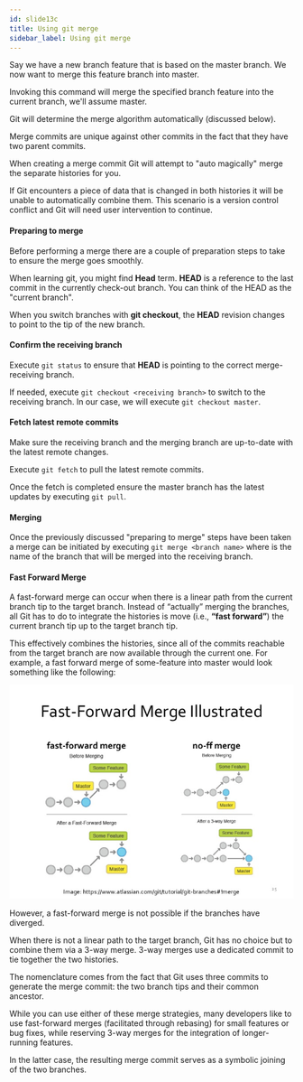 ```yaml
---
id: slide13c
title: Using git merge
sidebar_label: Using git merge
---
```


<!-- https://www.atlassian.com/git/tutorials/using-branches/git-merge -->

Say we have a new branch feature that is based on the master branch.
We now want to merge this feature branch into master.


Invoking this command will merge the specified branch feature into the current branch, we'll assume master.

Git will determine the merge algorithm automatically (discussed below).


Merge commits are unique against other commits in the fact that they have two parent commits.

When creating a merge commit Git will attempt to "auto magically" merge the separate histories for you.

If Git encounters a piece of data that is changed in both histories it will be unable to automatically combine them. This scenario is a version control conflict and Git will need user intervention to continue.

#### Preparing to merge

Before performing a merge there are a couple of preparation steps to take to ensure the merge goes smoothly.


When learning git, you might find **Head** term.
**HEAD** is a reference to the last commit in the currently check-out branch. You can think of the HEAD as the "current branch".

When you switch branches with **git checkout**, the **HEAD** revision changes to point to the tip of the new branch.


#### Confirm the receiving branch


Execute `git status` to ensure that **HEAD** is pointing to the correct merge-receiving branch.

If needed, execute `git checkout <receiving branch>` to switch to the receiving branch. In our case, we will execute `git checkout master`.

#### Fetch latest remote commits

Make sure the receiving branch and the merging branch are up-to-date with the latest remote changes.

Execute `git fetch` to pull the latest remote commits.

Once the fetch is completed ensure the master branch has the latest updates by executing `git pull`.


#### Merging

Once the previously discussed "preparing to merge" steps have been taken a merge can be initiated by executing
`git merge <branch name>` where **<branch name>** is the name of the branch that will be merged into the receiving branch.


#### Fast Forward Merge

A fast-forward merge can occur when there is a linear path from the current branch tip to the target branch. Instead of “actually” merging the branches, all Git has to do to integrate the histories is move (i.e., **“fast forward”**) the current branch tip up to the target branch tip.

This effectively combines the histories, since all of the commits reachable from the target branch are now available through the current one.
For example, a fast forward merge of some-feature into master would look something like the following:


![xxx](https://raw.githubusercontent.com/ChickenKyiv/awesome-git-article/master/img/merge/fast-forward-merge.jpg)

However, a fast-forward merge is not possible if the branches have diverged.

When there is not a linear path to the target branch, Git has no choice but to combine them via a 3-way merge. 3-way merges use a dedicated commit to tie together the two histories.

The nomenclature comes from the fact that Git uses three commits to generate the merge commit: the two branch tips and their common ancestor.



While you can use either of these merge strategies, many developers like to use fast-forward merges (facilitated through rebasing) for small features or bug fixes, while reserving 3-way merges for the integration of longer-running features.

In the latter case, the resulting merge commit serves as a symbolic joining of the two branches.
